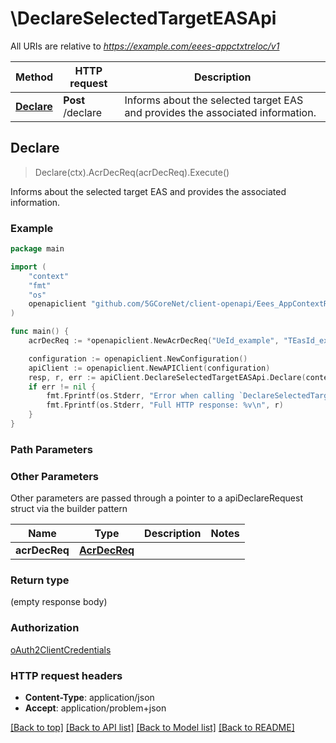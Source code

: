 # \DeclareSelectedTargetEASApi

All URIs are relative to *https://example.com/eees-appctxtreloc/v1*

Method | HTTP request | Description
------------- | ------------- | -------------
[**Declare**](DeclareSelectedTargetEASApi.md#Declare) | **Post** /declare | Informs about the selected target EAS and provides the associated information.



## Declare

> Declare(ctx).AcrDecReq(acrDecReq).Execute()

Informs about the selected target EAS and provides the associated information.

### Example

```go
package main

import (
    "context"
    "fmt"
    "os"
    openapiclient "github.com/5GCoreNet/client-openapi/Eees_AppContextRelocation"
)

func main() {
    acrDecReq := *openapiclient.NewAcrDecReq("UeId_example", "TEasId_example", openapiclient.EndPoint{Interface{}: new(interface{})}) // AcrDecReq | 

    configuration := openapiclient.NewConfiguration()
    apiClient := openapiclient.NewAPIClient(configuration)
    resp, r, err := apiClient.DeclareSelectedTargetEASApi.Declare(context.Background()).AcrDecReq(acrDecReq).Execute()
    if err != nil {
        fmt.Fprintf(os.Stderr, "Error when calling `DeclareSelectedTargetEASApi.Declare``: %v\n", err)
        fmt.Fprintf(os.Stderr, "Full HTTP response: %v\n", r)
    }
}
```

### Path Parameters



### Other Parameters

Other parameters are passed through a pointer to a apiDeclareRequest struct via the builder pattern


Name | Type | Description  | Notes
------------- | ------------- | ------------- | -------------
 **acrDecReq** | [**AcrDecReq**](AcrDecReq.md) |  | 

### Return type

 (empty response body)

### Authorization

[oAuth2ClientCredentials](../README.md#oAuth2ClientCredentials)

### HTTP request headers

- **Content-Type**: application/json
- **Accept**: application/problem+json

[[Back to top]](#) [[Back to API list]](../README.md#documentation-for-api-endpoints)
[[Back to Model list]](../README.md#documentation-for-models)
[[Back to README]](../README.md)

